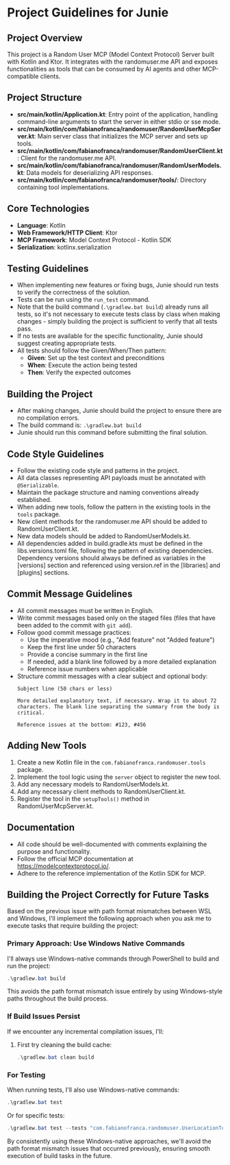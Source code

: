 # Project Guidelines for Junie

## Project Overview
This project is a Random User MCP (Model Context Protocol) Server built with Kotlin and Ktor. It integrates with the randomuser.me API and exposes functionalities as tools that can be consumed by AI agents and other MCP-compatible clients.

## Project Structure
- **src/main/kotlin/Application.kt**: Entry point of the application, handling command-line arguments to start the server in either stdio or sse mode.
- **src/main/kotlin/com/fabianofranca/randomuser/RandomUserMcpServer.kt**: Main server class that initializes the MCP server and sets up tools.
- **src/main/kotlin/com/fabianofranca/randomuser/RandomUserClient.kt**: Client for the randomuser.me API.
- **src/main/kotlin/com/fabianofranca/randomuser/RandomUserModels.kt**: Data models for deserializing API responses.
- **src/main/kotlin/com/fabianofranca/randomuser/tools/**: Directory containing tool implementations.

## Core Technologies
- **Language**: Kotlin
- **Web Framework/HTTP Client**: Ktor
- **MCP Framework**: Model Context Protocol - Kotlin SDK
- **Serialization**: kotlinx.serialization

## Testing Guidelines
- When implementing new features or fixing bugs, Junie should run tests to verify the correctness of the solution.
- Tests can be run using the `run_test` command.
- Note that the build command (`.\gradlew.bat build`) already runs all tests, so it's not necessary to execute tests class by class when making changes - simply building the project is sufficient to verify that all tests pass.
- If no tests are available for the specific functionality, Junie should suggest creating appropriate tests.
- All tests should follow the Given/When/Then pattern:
  - **Given**: Set up the test context and preconditions
  - **When**: Execute the action being tested
  - **Then**: Verify the expected outcomes

## Building the Project
- After making changes, Junie should build the project to ensure there are no compilation errors.
- The build command is: `.\gradlew.bat build`
- Junie should run this command before submitting the final solution.

## Code Style Guidelines
- Follow the existing code style and patterns in the project.
- All data classes representing API payloads must be annotated with `@Serializable`.
- Maintain the package structure and naming conventions already established.
- When adding new tools, follow the pattern in the existing tools in the `tools` package.
- New client methods for the randomuser.me API should be added to RandomUserClient.kt.
- New data models should be added to RandomUserModels.kt.
- All dependencies added in build.gradle.kts must be defined in the libs.versions.toml file, following the pattern of existing dependencies. Dependency versions should always be defined as variables in the [versions] section and referenced using version.ref in the [libraries] and [plugins] sections.

## Commit Message Guidelines
- All commit messages must be written in English.
- Write commit messages based only on the staged files (files that have been added to the commit with `git add`).
- Follow good commit message practices:
  - Use the imperative mood (e.g., "Add feature" not "Added feature")
  - Keep the first line under 50 characters
  - Provide a concise summary in the first line
  - If needed, add a blank line followed by a more detailed explanation
  - Reference issue numbers when applicable
- Structure commit messages with a clear subject and optional body:
  ```
  Subject line (50 chars or less)

  More detailed explanatory text, if necessary. Wrap it to about 72
  characters. The blank line separating the summary from the body is
  critical.

  Reference issues at the bottom: #123, #456
  ```

## Adding New Tools
1. Create a new Kotlin file in the `com.fabianofranca.randomuser.tools` package.
2. Implement the tool logic using the `server` object to register the new tool.
3. Add any necessary models to RandomUserModels.kt.
4. Add any necessary client methods to RandomUserClient.kt.
5. Register the tool in the `setupTools()` method in RandomUserMcpServer.kt.

## Documentation
- All code should be well-documented with comments explaining the purpose and functionality.
- Follow the official MCP documentation at https://modelcontextprotocol.io/.
- Adhere to the reference implementation of the Kotlin SDK for MCP.

## Building the Project Correctly for Future Tasks

Based on the previous issue with path format mismatches between WSL and Windows, I'll implement the following approach when you ask me to execute tasks that require building the project:

### Primary Approach: Use Windows Native Commands

I'll always use Windows-native commands through PowerShell to build and run the project:

```powershell
.\gradlew.bat build
```

This avoids the path format mismatch issue entirely by using Windows-style paths throughout the build process.

### If Build Issues Persist

If we encounter any incremental compilation issues, I'll:

1. First try cleaning the build cache:
   ```powershell
   .\gradlew.bat clean build
   ```

### For Testing

When running tests, I'll also use Windows-native commands:
```powershell
.\gradlew.bat test
```

Or for specific tests:
```powershell
.\gradlew.bat test --tests "com.fabianofranca.randomuser.UserLocationTest"
```

By consistently using these Windows-native approaches, we'll avoid the path format mismatch issues that occurred previously, ensuring smooth execution of build tasks in the future.
